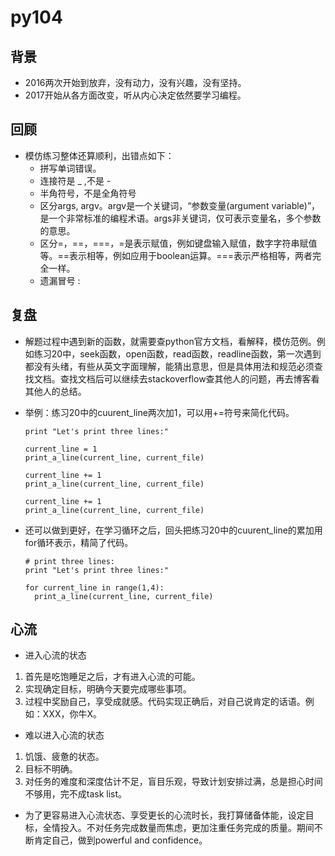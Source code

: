 # py104

## 背景

- 2016两次开始到放弃，没有动力，没有兴趣，没有坚持。
- 2017开始从各方面改变，听从内心决定依然要学习编程。

## 回顾

- 模仿练习整体还算顺利，出错点如下：
  - 拼写单词错误。
  - 连接符是 _  ,不是 -
  - 半角符号，不是全角符号
  - 区分args, argv。argv是一个关键词，“参数变量(argument variable)”，是一个非常标准的编程术语。args非关键词，仅可表示变量名，多个参数的意思。
  - 区分=，==，===，=是表示赋值，例如键盘输入赋值，数字字符串赋值等。==表示相等，例如应用于boolean运算。===表示严格相等，两者完全一样。
  - 遗漏冒号 :

## 复盘

- 解题过程中遇到新的函数，就需要查python官方文档，看解释，模仿范例。例如练习20中，seek函数，open函数，read函数，readline函数，第一次遇到都没有头绪，有些从英文字面理解，能猜出意思，但是具体用法和规范必须查找文档。查找文档后可以继续去stackoverflow查其他人的问题，再去博客看其他人的总结。
- 举例：练习20中的cuurent_line两次加1，可以用+=符号来简化代码。

    ```
    print "Let's print three lines:"
    
    current_line = 1
    print_a_line(current_line, current_file)
    
    current_line += 1
    print_a_line(current_line, current_file)
    
    current_line += 1
    print_a_line(current_line, current_file)
    ```

- 还可以做到更好，在学习循环之后，回头把练习20中的cuurent_line的累加用for循环表示，精简了代码。

    ```
    # print three lines:
    print "Let's print three lines:"
    
    for current_line in range(1,4):
      print_a_line(current_line, current_file)
    ```

## 心流

- 进入心流的状态

1. 首先是吃饱睡足之后，才有进入心流的可能。
2. 实现确定目标，明确今天要完成哪些事项。
3. 过程中奖励自己，享受成就感。代码实现正确后，对自己说肯定的话语。例如：XXX，你牛X。

- 难以进入心流的状态

1. 饥饿、疲惫的状态。
2. 目标不明确。
3. 对任务的难度和深度估计不足，盲目乐观，导致计划安排过满，总是担心时间不够用，完不成task list。

- 为了更容易进入心流状态、享受更长的心流时长，我打算储备体能，设定目标，全情投入。不对任务完成数量而焦虑，更加注重任务完成的质量。期间不断肯定自己，做到powerful and confidence。


















